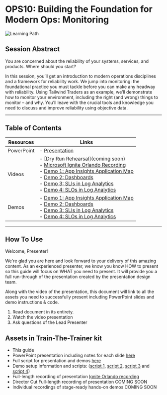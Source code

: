 # OPS10: Building the Foundation for Modern Ops: Monitoring

![Learning Path](https://img.shields.io/badge/Learning%20Path-OPS-fe5e00?logo=microsoft)

## Session Abstract

You are concerned about the reliability of your systems, services, and products. Where should you start?

In this session, you’ll get an introduction to modern operations disciplines and a framework for reliability work. We jump into monitoring: the foundational practice you must tackle before you can make any headway with reliability. Using Tailwind Traders as an example, we’ll demonstrate how to monitor your environment, including the right (and wrong) things to monitor – and why. You’ll leave with the crucial tools and knowledge you need to discuss and improve reliability using objective data.

---

## Table of Contents

| Resources          | Links  |
|-------------------|----------------------------------|
| PowerPoint        | - [Presentation](presentations.md)  |
| Videos            | - [Dry Run Rehearsal](coming soon) <br/>- [Microsoft Ignite Orlando Recording](https://myignite.techcommunity.microsoft.com/sessions/82996) <br/> - [Demo 1: App Insights Application Map](https://globaleventcdn.blob.core.windows.net/assets/ops/ops10/video/Demo1-ApplicationMap.mp4) <br/>- [Demo 2: Dashboards](https://globaleventcdn.blob.core.windows.net/assets/ops/ops10/video/Demo2-Dashboards.mp4) <br/>- [Demo 3: SLIs in Log Analytics](https://globaleventcdn.blob.core.windows.net/assets/ops/ops10/video/Demo3-SLI.mp4) <br/>- [Demo 4: SLOs in Log Analytics](https://globaleventcdn.blob.core.windows.net/assets/ops/ops10/video/Demo4-SLO.mp4)|
| Demos             | - [Demo 1: App Insights Application Map](./demos/demo1.md) <br/> - [Demo 2: Dashboards](./demos/demo2.md) <br/> - [Demo 3: SLIs in Log Analytics](./demos/demo3.md) <br/> - [Demo 4: SLOs in Log Analytics](./demos/demo4.md) <br/>

---

## How To Use

Welcome, Presenter!

We're glad you are here and look forward to your delivery of this amazing content. As an experienced presenter, we know you know HOW to present so this guide will focus on WHAT you need to present. It will provide you a full run-through of the presentation created by the presentation design team.

Along with the video of the presentation, this document will link to all the assets you need to successfully present including PowerPoint slides and demo instructions &
code.

1. Read document in its entirety.
2. Watch the video presentation
3. Ask questions of the Lead Presenter

## Assets in Train-The-Trainer kit

- This guide
- PowerPoint presentation including notes for each slide [here](./presentations.md)
- Full script for presentation and demos [here](./scripts/main.md)
- Demo setup information and scripts: ([script 1](./demos/demo1.md), [script 2](./demos/demo2.md), [script 3](./demos/demo3.md) and [script 4](./demos/demo4.md))
- Full-length recording of presentation [Ignite Orlando recording](https://myignite.techcommunity.microsoft.com/sessions?q=OPS10)
- Director Cut Full-length recording of presentation  COMING SOON
- Individual recordings of stage-ready hands-on demos COMING SOON

